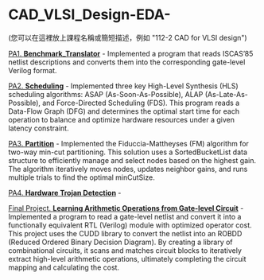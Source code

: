 # CAD_VLSI_Design-EDA-

(您可以在這裡放上課程名稱或簡短描述，例如 "112-2 CAD for VLSI design")

[PA1. **Benchmark_Translator**](./PA1_Benchmark_Translator) - Implemented a program that reads ISCAS’85 netlist descriptions and converts them into the corresponding gate-level Verilog format.

[PA2. **Scheduling**](./PA2_Scheduling-main) - Implemented three key High-Level Synthesis (HLS) scheduling algorithms: ASAP (As-Soon-As-Possible), ALAP (As-Late-As-Possible), and Force-Directed Scheduling (FDS). This program reads a Data-Flow Graph (DFG) and determines the optimal start time for each operation to balance and optimize hardware resources under a given latency constraint.

[PA3. **Partition**](./PA3_partition) - Implemented the Fiduccia-Mattheyses (FM) algorithm for two-way min-cut partitioning. This solution uses a SortedBucketList data structure to efficiently manage and select nodes based on the highest gain. The algorithm iteratively moves nodes, updates neighbor gains, and runs multiple trials to find the optimal minCutSize.

[PA4. **Hardware Trojan Detection**](./PA4_Hardware_Trojan_Detection) - 

[Final Project. **Learning Arithmetic Operations from Gate-level Circuit**](https://youtu.be/Fec11u-RrQ0) - Implemented a program to read a gate-level netlist and convert it into a functionally equivalent RTL (Verilog) module with optimized operator cost. This project uses the CUDD library to convert the netlist into an ROBDD (Reduced Ordered Binary Decision Diagram). By creating a library of combinational circuits, it scans and matches circuit blocks to iteratively extract high-level arithmetic operations, ultimately completing the circuit mapping and calculating the cost.
